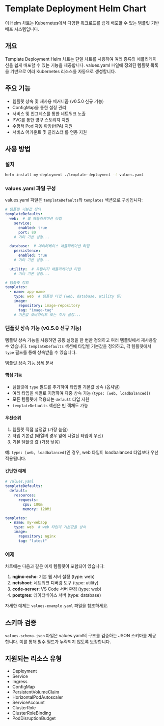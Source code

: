 # Template Deployment Helm Chart

이 Helm 차트는 Kubernetes에서 다양한 워크로드를 쉽게 배포할 수 있는 템플릿 기반 배포 시스템입니다.

## 개요

Template Deployment Helm 차트는 단일 차트를 사용하여 여러 종류의 애플리케이션을 쉽게 배포할 수 있는 기능을 제공합니다. values.yaml 파일에 정의된 템플릿 목록을 기반으로 여러 Kubernetes 리소스를 자동으로 생성합니다.

## 주요 기능

- 템플릿 상속 및 재사용 메커니즘 (v0.5.0 신규 기능)
- ConfigMap을 통한 설정 관리
- 서비스 및 인그레스를 통한 네트워크 노출
- PVC를 통한 영구 스토리지 지원
- 수평적 Pod 자동 확장(HPA) 지원
- 서비스 어카운트 및 클러스터 롤 연동 지원

## 사용 방법

### 설치

```bash
helm install my-deployment ./template-deployment -f values.yaml
```

### values.yaml 파일 구성

values.yaml 파일은 `templateDefaults`와 `templates` 섹션으로 구성됩니다:

```yaml
# 템플릿 기본값 정의
templateDefaults:
  web:  # 웹 애플리케이션 타입
    service:
      enabled: true
      port: 80
    # 기타 기본 설정...
  
  database:  # 데이터베이스 애플리케이션 타입
    persistence:
      enabled: true
    # 기타 기본 설정...
  
  utility:  # 유틸리티 애플리케이션 타입
    # 기타 기본 설정...

# 템플릿 정의
templates:
  - name: app-name
    type: web  # 템플릿 타입 (web, database, utility 등)
    image:
      repository: image-repository
      tag: "image-tag"
    # 기본값 오버라이드 또는 추가 설정...
```

### 템플릿 상속 기능 (v0.5.0 신규 기능)

템플릿 상속 기능을 사용하면 공통 설정을 한 번만 정의하고 여러 템플릿에서 재사용할 수 있습니다. `templateDefaults` 섹션에 타입별 기본값을 정의하고, 각 템플릿에서 `type` 필드를 통해 상속받을 수 있습니다.

[템플릿 상속 기능 상세 문서](./docs/template-inheritance.md)

#### 핵심 기능

- 템플릿에 `type` 필드를 추가하여 타입별 기본값 상속 (옵셔널)
- 여러 타입을 배열로 지정하여 다중 상속 가능 (`type: [web, loadbalanced]`)
- 모든 템플릿에 적용되는 `default` 타입 지원
- `templateDefaults` 섹션은 빈 객체도 가능

#### 우선순위

1. 템플릿 직접 설정값 (가장 높음)
2. 타입 기본값 (배열의 경우 앞에 나열된 타입이 우선)
3. 기본 템플릿 값 (가장 낮음)

예: `type: [web, loadbalanced]`인 경우, web 타입이 loadbalanced 타입보다 우선 적용됩니다.

#### 간단한 예제

```yaml
# values.yaml
templateDefaults:
  default:
    resources:
      requests:
        cpu: 100m
        memory: 128Mi

templates:
  - name: my-webapp
    type: web  # web 타입의 기본값을 상속
    image:
      repository: nginx
      tag: "latest"
```

### 예제

차트에는 다음과 같은 예제 템플릿이 포함되어 있습니다:

1. **nginx-echo**: 기본 웹 서버 설정 (type: web)
2. **netshoot**: 네트워크 디버깅 도구 (type: utility)
3. **code-server**: VS Code 서버 환경 (type: web)
4. **postgres**: 데이터베이스 서버 (type: database)

자세한 예제는 `values-example.yaml` 파일을 참조하세요.

## 스키마 검증

`values.schema.json` 파일은 values.yaml의 구조를 검증하는 JSON 스키마를 제공합니다. 이를 통해 필수 필드가 누락되지 않도록 보장합니다.

## 지원되는 리소스 유형

- Deployment
- Service
- Ingress
- ConfigMap
- PersistentVolumeClaim
- HorizontalPodAutoscaler
- ServiceAccount
- ClusterRole
- ClusterRoleBinding
- PodDisruptionBudget
